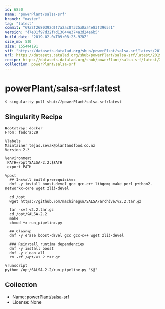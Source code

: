 ```yaml
---
id: 6850
name: "powerPlant/salsa-srf"
branch: "master"
tag: "latest"
commit: "69a2f2680392d6f7a2ac8f325a0aa4e83f3965a1"
version: "d7e01f97d32fcd13044e374a3d24e6b5"
build_date: "2019-02-04T09:08:23.920Z"
size_mb: 580
size: 155484191
sif: "https://datasets.datalad.org/shub/powerPlant/salsa-srf/latest/2019-02-04-69a2f268-d7e01f97/d7e01f97d32fcd13044e374a3d24e6b5.simg"
url: https://datasets.datalad.org/shub/powerPlant/salsa-srf/latest/2019-02-04-69a2f268-d7e01f97/
recipe: https://datasets.datalad.org/shub/powerPlant/salsa-srf/latest/2019-02-04-69a2f268-d7e01f97/Singularity
collection: powerPlant/salsa-srf
---
```


# powerPlant/salsa-srf:latest

```bash
$ singularity pull shub://powerPlant/salsa-srf:latest
```

## Singularity Recipe

```singularity
Bootstrap: docker
From: fedora:29

%labels
Maintainer tejas.sevak@plantandfood.co.nz
Version 2.2

%environment
 PATH=/opt/SALSA-2.2:$PATH
 export PATH

%post
  ## Install build prerequisites
  dnf -y install boost-devel gcc gcc-c++ libgomp make perl python2-networkx-core wget zlib-devel

  cd /opt
  wget https://github.com/machinegun/SALSA/archive/v2.2.tar.gz

  tar -xvf v2.2.tar.gz
  cd /opt/SALSA-2.2
  make
  chmod +x run_pipeline.py

  ## Cleanup
  dnf -y erase boost-devel gcc gcc-c++ wget zlib-devel

  ### Reinstall runtime dependencies
  dnf -y install boost
  dnf -y clean all
  rm -rf /opt/v2.2.tar.gz

%runscript
python /opt/SALSA-2.2/run_pipeline.py "$@"
```

## Collection

 - Name: [powerPlant/salsa-srf](https://github.com/powerPlant/salsa-srf)
 - License: None

